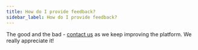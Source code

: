 ```yaml
---
title: How do I provide feedback?
sidebar_label: How do I provide feedback?
---
```


The good and the bad - [contact us](https://www.kintohub.com/contactus/) as we keep improving the platform.
We really appreciate it!
